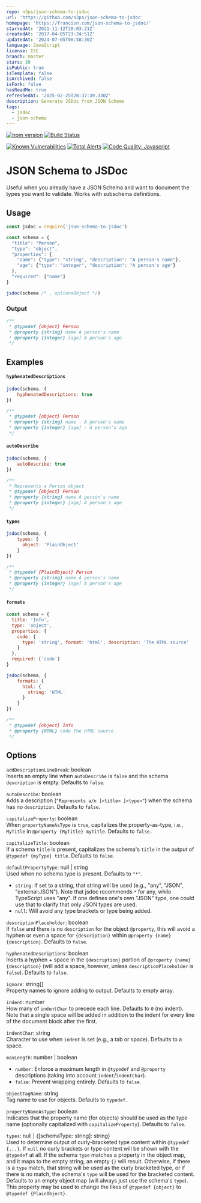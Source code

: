 ```yaml
---
repo: n3ps/json-schema-to-jsdoc
url: 'https://github.com/n3ps/json-schema-to-jsdoc'
homepage: 'https://francisn.com/json-schema-to-jsdoc/'
starredAt: '2021-11-12T20:03:21Z'
createdAt: '2017-04-05T23:24:51Z'
updatedAt: '2024-07-05T08:58:30Z'
language: JavaScript
license: ISC
branch: master
stars: 30
isPublic: true
isTemplate: false
isArchived: false
isFork: false
hasReadMe: true
refreshedAt: '2025-02-25T20:37:39.330Z'
description: Generate JSDoc from JSON Schema
tags:
  - jsdoc
  - json-schema
---
```


[![npm version](https://img.shields.io/npm/v/json-schema-to-jsdoc.svg)](https://www.npmjs.com/package/json-schema-to-jsdoc)
[![Build Status](https://github.com/n3ps/json-schema-to-jsdoc/actions/workflows/node.js.yml/badge.svg)](github.com/n3ps/json-schema-to-jsdoc/actions/workflows/node.js.yml/badge.svg)

[![Known Vulnerabilities](https://snyk.io/test/github/n3ps/json-schema-to-jsdoc/badge.svg)](https://snyk.io/test/github/n3ps/json-schema-to-jsdoc)
[![Total Alerts](https://img.shields.io/lgtm/alerts/g/n3ps/json-schema-to-jsdoc.svg?logo=lgtm&logoWidth=18)](https://lgtm.com/projects/g/n3ps/json-schema-to-jsdoc/alerts)
[![Code Quality: Javascript](https://img.shields.io/lgtm/grade/javascript/g/n3ps/json-schema-to-jsdoc.svg?logo=lgtm&logoWidth=18)](https://lgtm.com/projects/g/n3ps/json-schema-to-jsdoc/context:javascript)

# JSON Schema to JSDoc

Useful when you already have a JSON Schema and want to document the types you want to validate. Works with subschema definitions.

## Usage

```js
const jsdoc = require('json-schema-to-jsdoc')

const schema = {
  "title": "Person",
  "type": "object",
  "properties": {
    "name": {"type": "string", "description": "A person's name"},
    "age": {"type": "integer", "description": "A person's age"}
  },
  "required": ["name"]
}

jsdoc(schema /* , optionsObject */)
```

### Output

```js
/**
 * @typedef {object} Person
 * @property {string} name A person's name
 * @property {integer} [age] A person's age
 */
```

## Examples

#### `hyphenatedDescriptions`

```js
jsdoc(schema, {
    hyphenatedDescriptions: true
})
```

```js
/**
 * @typedef {object} Person
 * @property {string} name - A person's name
 * @property {integer} [age] - A person's age
 */
```

#### `autoDescribe`

```js
jsdoc(schema, {
    autoDescribe: true
})
```

```js
/**
 * Represents a Person object
 * @typedef {object} Person
 * @property {string} name A person's name
 * @property {integer} [age] A person's age
 */
```

#### `types`

```js
jsdoc(schema, {
    types: {
      object: 'PlainObject'
    }
})
```

```js
/**
 * @typedef {PlainObject} Person
 * @property {string} name A person's name
 * @property {integer} [age] A person's age
 */
```

#### `formats`

```js
const schema = {
  title: 'Info',
  type: 'object',
  properties: {
    code: {
      type: 'string', format: 'html', description: 'The HTML source'
    }
  },
  required: ['code']
}

jsdoc(schema, {
    formats: {
      html: {
        string: 'HTML'
      }
    }
})
```

```js
/**
 * @typedef {object} Info
 * @property {HTML} code The HTML source
 */
```

## Options

`addDescriptionLineBreak`: boolean  
Inserts an empty line when `autoDescribe` is `false` and the schema 
`description` is empty. Defaults to `false`.

`autoDescribe`: boolean  
Adds a description (`"Represents a/n [<title> ]<type>"`) when the 
schema has no `description`. Defaults to `false`.

`capitalizeProperty`: boolean  
When `propertyNameAsType` is `true`, capitalizes the property-as-type, 
i.e., `MyTitle` in `@property {MyTitle} myTitle`. Defaults to `false.`

`capitalizeTitle`: boolean  
If a schema `title` is present, capitalizes the schema's `title` in the 
output of `@typedef {myType} title`. Defaults to `false`.

`defaultPropertyType`: null | string  
Used when no schema type is present. Defaults to `"*"`.
  - `string`: If set to a string, that string will be used (e.g., 
    "any", "JSON", "external:JSON"). Note that jsdoc recommends `*` for 
    any, while TypeScript uses "any". If one defines one's own "JSON" 
    type, one could use that to clarify that only JSON types are used. 
  - `null`: Will avoid any type brackets or type being added. 

`descriptionPlaceholder`: boolean  
If `false` and there is no `description` for the object `@property`, 
this will avoid a hyphen or even a space for `{description}` within 
`@property {name}{description}`. Defaults to `false`.

`hyphenatedDescriptions`: boolean  
Inserts a hyphen + space in the `{description}` portion of 
`@property {name}{description}` (will add a space, however, unless 
`descriptionPlaceholder` is `false`). Defaults to `false`.

`ignore`: string[]  
Property names to ignore adding to output. Defaults to empty array.

`indent`: number  
How many of `indentChar` to precede each line. Defaults to `0` (no 
indent). Note that a single space will be added in addition to the 
indent for every line of the document block after the first.

`indentChar`: string  
Character to use when `indent` is set (e.g., a tab or space). 
Defaults to a space.

`maxLength`: number | boolean  
  - `number`: Enforce a maximum length in `@typedef` and `@property` 
    descriptions (taking into account `indent`/`indentChar`). 
  - `false`: Prevent wrapping entirely. Defaults to `false`.

`objectTagName`: string  
Tag name to use for objects. Defaults to `typedef`.

`propertyNameAsType`: boolean   
Indicates that the property name (for objects) should be used as the 
type name (optionally capitalized with `capitalizeProperty`). Defaults 
to `false`.

`types`: null | {[schemaType: string]: string}  
Used to determine output of curly-bracketed type content within 
`@typedef {...}`. 
If `null` no curly brackets or type content will be shown with the 
`@typedef` at all. If the schema `type` matches a property in the object map, and it maps to the empty string, an empty `{}` will result. Otherwise, if there is a `type` match, that string will be used as the curly bracketed type, or if there is no match, the schema's `type` will be used for the bracketed content. Defaults to an empty object map (will always just use the schema's `type`). This property may be used to change the likes of `@typedef {object}` to `@typedef {PlainObject}`.
